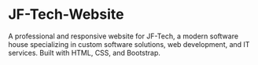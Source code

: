 # JF-Tech-Website
A professional and responsive website for JF-Tech, a modern software house specializing in custom software solutions, web development, and IT services. Built with HTML, CSS, and Bootstrap.
